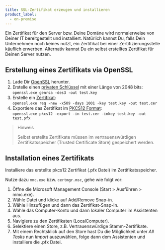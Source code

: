 ```yaml
---
title: SSL-Zertifikat erzeugen und installieren
product_label:
  - on-premise
---
```


Ein Zertifikat für den Server bzw. Deine Domäne wird normalerweise von Deiner IT bereitgestellt und installiert. Natürlich kannst Du, falls Dein Unternehmen noch keines nutzt, ein Zertifikat bei einer Zertifizierungsstelle käuflich erwerben. Alternativ kannst Du ein selbst erstelltes Zertifikat für Deinen Server nutzen.

## Erstellung eines Zertifikats via OpenSSL

1. Lade Dir [OpenSSL](https://www.openssl.org) herunter.
2. Erstelle einen [privaten Schlüssel](https://www.openssl.org/docs/man1.1.1/man1/genrsa.html) mit einer Länge von 2048 bits:  
   `openssl.exe genrsa -des3 -out test.key`
3. Erstelle ein [Zertifikat](https://www.openssl.org/docs/man1.1.1/man1/openssl-req.html):  
   `openssl.exe req -new -x509 -days 1001 -key test.key -out test.cer`
4. Exportiere das Zertifikat im [PKCS12 Format](https://www.openssl.org/docs/man1.1.1/man1/openssl-pkcs12.html):  
   `openssl.exe pkcs12 -export -in test.cer -inkey test.key -out test.pfx`

> Hinweis
>
> Selbst erstellte Zertifikate müssen im vertrauenswürdigen Zertifikatsspeicher (Trusted Certificate Store) gespeichert werden.

## Installation eines Zertifikats

Installiere das erstellte pkcs12 Zertifikat (.pfx Datei) im Zertifikatsspeicher.

Nutze dazu `mmc.exe` bzw. `certmgr.msc`, gehe wie folgt vor:

1. Öffne die Microsoft Management Console (Start > Ausführen > mmc.exe).
2. Wähle Datei und klicke auf Add/Remove Snap-in.
3. Wähle Hinzufügen und dann das Zertifikat-Snap-In.
4. Wähle das Computer-Konto und dann lokaler Computer im Assistenten aus.
5. Navigiere zu den Zertifikaten (LocalComputer).
6. Selektiere einen Store, z.B. Vertrauenswürdige Stamm-Zertifikate.
7. Mit einem Rechtsklick auf den Store hast Du die Möglichkeit unter _All Tasks_ nun _Import_ auszuwählen, folge dann dem Assistenten und installiere die .pfx Datei.
